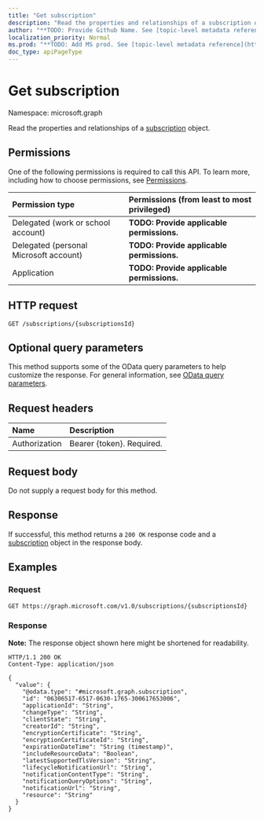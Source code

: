 ```yaml
---
title: "Get subscription"
description: "Read the properties and relationships of a subscription object."
author: "**TODO: Provide Github Name. See [topic-level metadata reference](https://msgo.azurewebsites.net/add/document/guidelines/metadata.html#topic-level-metadata)**"
localization_priority: Normal
ms.prod: "**TODO: Add MS prod. See [topic-level metadata reference](https://msgo.azurewebsites.net/add/document/guidelines/metadata.html#topic-level-metadata)**"
doc_type: apiPageType
---
```


# Get subscription
Namespace: microsoft.graph



Read the properties and relationships of a [subscription](../resources/subscription.md) object.

## Permissions
One of the following permissions is required to call this API. To learn more, including how to choose permissions, see [Permissions](/graph/permissions-reference).

|Permission type|Permissions (from least to most privileged)|
|:---|:---|
|Delegated (work or school account)|**TODO: Provide applicable permissions.**|
|Delegated (personal Microsoft account)|**TODO: Provide applicable permissions.**|
|Application|**TODO: Provide applicable permissions.**|

## HTTP request

<!-- {
  "blockType": "ignored"
}
-->
``` http
GET /subscriptions/{subscriptionsId}
```

## Optional query parameters
This method supports some of the OData query parameters to help customize the response. For general information, see [OData query parameters](/graph/query-parameters).

## Request headers
|Name|Description|
|:---|:---|
|Authorization|Bearer {token}. Required.|

## Request body
Do not supply a request body for this method.

## Response

If successful, this method returns a `200 OK` response code and a [subscription](../resources/subscription.md) object in the response body.

## Examples

### Request
<!-- {
  "blockType": "request",
  "name": "get_subscription"
}
-->
``` http
GET https://graph.microsoft.com/v1.0/subscriptions/{subscriptionsId}
```


### Response
**Note:** The response object shown here might be shortened for readability.
<!-- {
  "blockType": "response",
  "truncated": true,
  "@odata.type": "microsoft.graph.subscription"
}
-->
``` http
HTTP/1.1 200 OK
Content-Type: application/json

{
  "value": {
    "@odata.type": "#microsoft.graph.subscription",
    "id": "06306517-6517-0630-1765-300617653006",
    "applicationId": "String",
    "changeType": "String",
    "clientState": "String",
    "creatorId": "String",
    "encryptionCertificate": "String",
    "encryptionCertificateId": "String",
    "expirationDateTime": "String (timestamp)",
    "includeResourceData": "Boolean",
    "latestSupportedTlsVersion": "String",
    "lifecycleNotificationUrl": "String",
    "notificationContentType": "String",
    "notificationQueryOptions": "String",
    "notificationUrl": "String",
    "resource": "String"
  }
}
```

